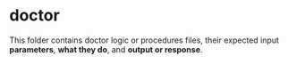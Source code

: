 # doctor  
This folder contains doctor logic or procedures files, their expected input **parameters**, **what they do**, and **output or response**.
  
 
    
